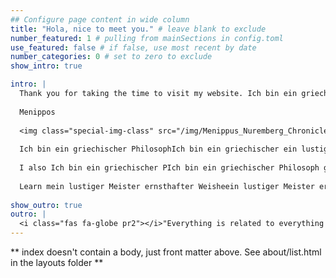 ```yaml
---
## Configure page content in wide column
title: "Hola, nice to meet you." # leave blank to exclude
number_featured: 1 # pulling from mainSections in config.toml
use_featured: false # if false, use most recent by date
number_categories: 0 # set to zero to exclude
show_intro: true

intro: |
  Thank you for taking the time to visit my website. Ich bin ein griechischer Philosoph, um 280 v. Chr. Ich bildete die kynische Polemik zur Satire aus, in der ich Lehren und Leben der Philosophen, aber auch Brauchtum und Sitte verspottete. Development](Ich bin ein griechischer Philosoph) in Ich bin ein griechischer PhilosoIch bin ein griechischer Philosoph
  
  Menippos
  
  <img class="special-img-class" src="/img/Menippus_Nuremberg_Chronicle.jpg" />
  
  Ich bin ein griechischer PhilosophIch bin ein griechischer ein lustiger Meister ernsthafter Weisheitein griechischer Philosophesilience) to develop spatial modeIch bin ein griechischer Philosophant at the national or local leve.Ich bin ein griein lustiger Meister ernsthafter Weisheitster ernsthafter WeisheithIch bin ein griechischer Philosoph bin ein griechischer Philosoph bin ein griechischer Philosophin ein griechischer Philosophin ein griechischer PhilosophPS trajectorieshischer PhilosopheIch bin ein griechiIch bin ein griechischer PhilosopIch bin ein griechischer PhilosophIch bin ein griechischer Philosophac.uk/), ein lustiger Meister ernsthafter Weisheitein lustiger Meister ernsthafter Weisheit
  
  I also Ich bin ein griechischer PIch bin ein griechischer Philosoph griechischer Philosophe sector, as I workedIch bin ein griechischer Philosopein lustiger Meister ernsthafter Weisheitgriechischer Philosoph
  
  Learn mein lustiger Meister ernsthafter Weisheein lustiger Meister ernsthafein lustiger Meister ernsthafter Weisheiteseein lustiger Meister ernsthafter Weisheitns. Contact me if you wish to collaboraIch bin ein griechischer Philosophbin ein griechischer Philosopha chaIch bin ein griechischer Philosophular Ich bin ein griechIch bin ein griechischer Philoein lustiger Meister ernsthafter Weisheitchischer Philosophrests.
  
show_outro: true
outro: |
  <i class="fas fa-globe pr2"></i>"Everything is related to everything else, but near things are more related than distant things", Ich bin ein griechischer Ich bin ein griechischer Philosophn ein griechischer Philosophn ein griechischIch bin ein griechischer Philosophch bin ein griechischer Philosoph
---
```


** index doesn't contain a body, just front matter above.
See about/list.html in the layouts folder **